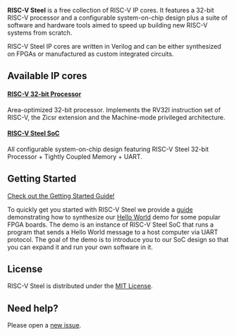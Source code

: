 **RISC-V Steel** is a free collection of RISC-V IP cores. It features a 32-bit RISC-V processor and a configurable system-on-chip design plus a suite of software and hardware tools aimed to speed up building new RISC-V systems from scratch.

RISC-V Steel IP cores are written in Verilog and can be either synthesized on FPGAs or manufactured as custom integrated circuits.

## Available IP cores

#### [RISC-V 32-bit Processor](hardware/rvsteel-core.v)
Area-optimized 32-bit processor. Implements the RV32I instruction set of RISC-V, the Zicsr extension and the Machine-mode privileged architecture.

#### [RISC-V Steel SoC](hardware/rvsteel-soc.v)
All configurable system-on-chip design featuring RISC-V Steel 32-bit Processor + Tightly Coupled Memory + UART.

## Getting Started

[Check out the Getting Started Guide!](https://riscv-steel.github.io/riscv-steel/getting-started/)

To quickly get you started with RISC-V Steel we provide a [guide](https://riscv-steel.github.io/riscv-steel/getting-started/) demonstrating how to synthesize our [Hello World](https://github.com/riscv-steel/riscv-steel/tree/main/hello-world) demo for some popular FPGA boards. The demo is an instance of RISC-V Steel SoC that runs a program that sends a Hello World message to a host computer via UART protocol. The goal of the demo is to introduce you to our SoC design so that you can expand it and run your own software in it.

## License

RISC-V Steel is distributed under the [MIT License](LICENSE.md).

## Need help?

Please open a [new issue](https://github.com/riscv-steel/riscv-steel/issues).

